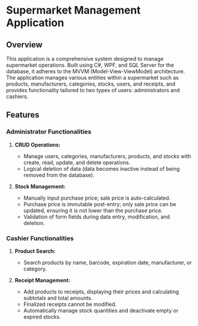 # Supermarket Management Application

## Overview
This application is a comprehensive system designed to manage supermarket operations. Built using C#, WPF, and SQL Server for the database, it adheres to the MVVM (Model-View-ViewModel) architecture. The application manages various entities within a supermarket such as products, manufacturers, categories, stocks, users, and receipts, and provides functionality tailored to two types of users: administrators and cashiers.

## Features

### Administrator Functionalities
1. **CRUD Operations:**
   - Manage users, categories, manufacturers, products, and stocks with create, read, update, and delete operations.
   - Logical deletion of data (data becomes inactive instead of being removed from the database).

2. **Stock Management:**
   - Manually input purchase price; sale price is auto-calculated.
   - Purchase price is immutable post-entry; only sale price can be updated, ensuring it is not lower than the purchase price.
   - Validation of form fields during data entry, modification, and deletion.


### Cashier Functionalities
1. **Product Search:**
   - Search products by name, barcode, expiration date, manufacturer, or category.

2. **Receipt Management:**
   - Add products to receipts, displaying their prices and calculating subtotals and total amounts.
   - Finalized receipts cannot be modified.
   - Automatically manage stock quantities and deactivate empty or expired stocks.


